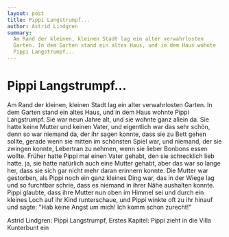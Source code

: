 ```yaml
---
layout: post
title: Pippi Langstrumpf...
author: Astrid Lindgren
summary: 
  Am Rand der kleinen, kleinen Stadt lag ein alter verwahrlosten
  Garten. In dem Garten stand ein altes Haus, und in dem Haus wohnte
  Pippi Langstrumpf...
---
```


# Pippi Langstrumpf...

Am Rand der kleinen, kleinen Stadt lag ein alter verwahrlosten
Garten. In dem Garten stand ein altes Haus, und in dem Haus wohnte
Pippi Langstrumpf. Sie war neun Jahre alt, und sie wohnte ganz allein
da. Sie hatte keine Mutter und keinen Vater, und eigentlich war das
sehr schön, denn so war niemand da, der ihr sagen konnte, dass sie zu
Bett gehen sollte, gerade wenn sie mitten im schönsten Spiel war, und
niemand, der sie zwingen konnte, Lebertran zu nehmen, wenn sie lieber
Bonbons essen wollte. Früher hatte Pippi mal einen Vater gehabt, den
sie schrecklich lieb hatte. ja, sie hatte natürlich auch eine Mutter
gehabt, aber das war so lange her, dass sie sich gar nicht mehr daran
erinnern konnte. Die Mutter war gestorben, als Pippi noch ein ganz
kleines Ding war, das in der Wiege lag und so furchtbar schrie, dass
es niemand in ihrer Nähe aushalten konnte. Pippi glaubte, dass ihre
Mutter nun oben im Himmel sei und durch ein kleines Loch auf ihr Kind
runterschaue, und Pippi winkte oft zu ihr hinauf und sagte: "Hab keine
Angst um mich! Ich komm schon zurecht!"

Astrid Lindgren: Pippi Langstrumpf, Erstes Kapitel: Pippi zieht in die Villa Kunterbunt ein
